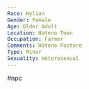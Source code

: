 ```yaml
---
Race: Hylian
Gender: Female
Age: Older Adult
Location: Hateno Town
Occupation: Farmer
Comments: Hateno Pasture
Type: Minor
Sexuality: Heterosexual
---
```

#npc 

